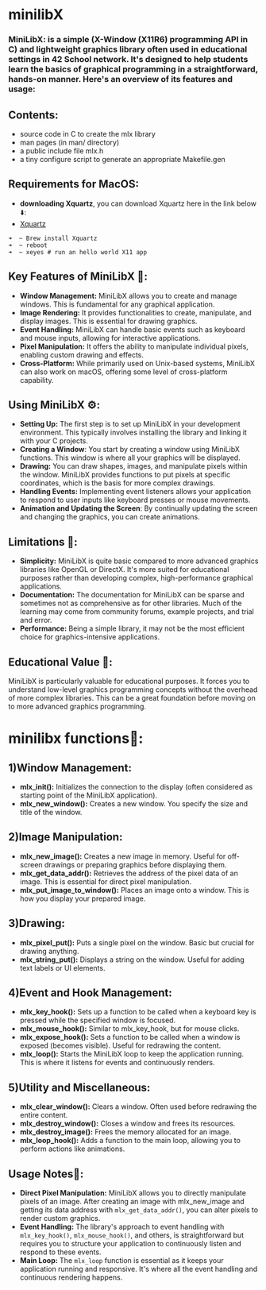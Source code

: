 # minilibX

### MiniLibX: is a simple (X-Window (X11R6) programming API in C) and lightweight graphics library often used in educational settings in 42 School network. It's designed to help students learn the basics of graphical programming in a straightforward, hands-on manner. Here's an overview of its features and usage:

## Contents:
- source code in C to create the mlx library
- man pages (in man/ directory)
- a public include file mlx.h
- a tiny configure script to generate an appropriate Makefile.gen

## Requirements for MacOS:
- **downloading Xquartz**, you can download Xquartz here in the link below ⬇️:
- [Xquartz](https://www.xquartz.org/)
```
➜  ~ Brew install Xquartz
➜  ~ reboot
➜  ~ xeyes # run an hello world X11 app
```

## Key Features of MiniLibX 🔑:

- **Window Management:** MiniLibX allows you to create and manage windows. This is fundamental for any graphical application.
- **Image Rendering:** It provides functionalities to create, manipulate, and display images. This is essential for drawing graphics.
- **Event Handling:** MiniLibX can handle basic events such as keyboard and mouse inputs, allowing for interactive applications.
- **Pixel Manipulation:** It offers the ability to manipulate individual pixels, enabling custom drawing and effects.
- **Cross-Platform:** While primarily used on Unix-based systems, MiniLibX can also work on macOS, offering some level of cross-platform capability.

## Using MiniLibX ⚙️:
- **Setting Up:** The first step is to set up MiniLibX in your development environment. This typically involves installing the library and linking it with your C projects.
- **Creating a Window**: You start by creating a window using MiniLibX functions. This window is where all your graphics will be displayed.
- **Drawing:** You can draw shapes, images, and manipulate pixels within the window. MiniLibX provides functions to put pixels at specific coordinates, which is the basis for more complex drawings.
- **Handling Events:** Implementing event listeners allows your application to respond to user inputs like keyboard presses or mouse movements.
- **Animation and Updating the Screen**: By continually updating the screen and changing the graphics, you can create animations.

## Limitations 🚩:
- **Simplicity:** MiniLibX is quite basic compared to more advanced graphics libraries like OpenGL or DirectX. It's more suited for educational purposes rather than developing complex, high-performance graphical applications.
- **Documentation:** The documentation for MiniLibX can be sparse and sometimes not as comprehensive as for other libraries. Much of the learning may come from community forums, example projects, and trial and error.
- **Performance:** Being a simple library, it may not be the most efficient choice for graphics-intensive applications.

## Educational Value 📝:
MiniLibX is particularly valuable for educational purposes. It forces you to understand low-level graphics programming concepts without the overhead of more complex libraries. This can be a great foundation before moving on to more advanced graphics programming.

# minilibx functions📎:

## 1)Window Management:
- **mlx_init():** Initializes the connection to the display (often considered as starting point of the MiniLibX application).
- **mlx_new_window():** Creates a new window. You specify the size and title of the window.

## 2)Image Manipulation:
- **mlx_new_image():** Creates a new image in memory. Useful for off-screen drawings or preparing graphics before displaying them.
- **mlx_get_data_addr():** Retrieves the address of the pixel data of an image. This is essential for direct pixel manipulation.
- **mlx_put_image_to_window():** Places an image onto a window. This is how you display your prepared image.

## 3)Drawing:
- **mlx_pixel_put():** Puts a single pixel on the window. Basic but crucial for drawing anything.
- **mlx_string_put():** Displays a string on the window. Useful for adding text labels or UI elements.

## 4)Event and Hook Management:
- **mlx_key_hook():** Sets up a function to be called when a keyboard key is pressed while the specified window is focused.
- **mlx_mouse_hook():** Similar to mlx_key_hook, but for mouse clicks.
- **mlx_expose_hook():** Sets a function to be called when a window is exposed (becomes visible). Useful for redrawing the content.
- **mlx_loop():** Starts the MiniLibX loop to keep the application running. This is where it listens for events and continuously renders.

## 5)Utility and Miscellaneous:
- **mlx_clear_window():** Clears a window. Often used before redrawing the entire content.
- **mlx_destroy_window():** Closes a window and frees its resources.
- **mlx_destroy_image():** Frees the memory allocated for an image.
- **mlx_loop_hook():** Adds a function to the main loop, allowing you to perform actions like animations.

## Usage Notes🚨:
- **Direct Pixel Manipulation:** MiniLibX allows you to directly manipulate pixels of an image. After creating an image with mlx_new_image and getting its data address with `mlx_get_data_addr()`, you can alter pixels to render custom graphics.
- **Event Handling:** The library's approach to event handling with `mlx_key_hook()`, `mlx_mouse_hook()`, and others, is straightforward but requires you to structure your application to continuously listen and respond to these events.
- **Main Loop:** The `mlx_loop` function is essential as it keeps your application running and responsive. It's where all the event handling and continuous rendering happens.














